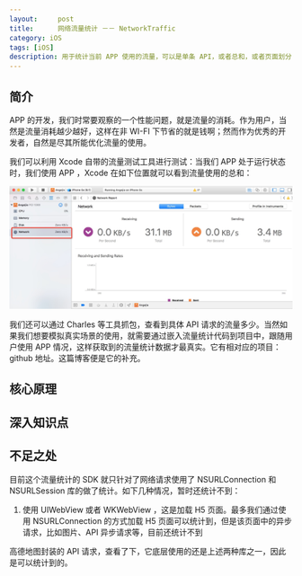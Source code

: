 ```yaml
---
layout:     post
title:      网络流量统计 －－ NetworkTraffic
category: iOS
tags: [iOS]
description: 用于统计当前 APP 使用的流量，可以是单条 API，或者总和，或者页面划分
---
```


## 简介
APP 的开发，我们时常要观察的一个性能问题，就是流量的消耗。作为用户，当然是流量消耗越少越好，这样在非 WI-FI 下节省的就是钱啊；然而作为优秀的开发者，自然是尽其所能优化流量的使用。

我们可以利用 Xcode 自带的流量测试工具进行测试：当我们 APP 处于运行状态时，我们使用 APP ，Xcode 在如下位置就可以看到流量使用的总和：

![Xcode Network](/assets/images/2016-07-12image1.jpg)

我们还可以通过 Charles 等工具抓包，查看到具体 API 请求的流量多少。当然如果我们想要模拟真实场景的使用，就需要通过嵌入流量统计代码到项目中，跟随用户使用 APP 情况，这样获取到的流量统计数据才最真实。它有相对应的项目：github 地址。这篇博客便是它的补充。

## 核心原理

## 深入知识点

## 不足之处
目前这个流量统计的 SDK 就只针对了网络请求使用了 NSURLConnection 和 NSURLSession 库的做了统计。如下几种情况，暂时还统计不到：

1. 使用 UIWebView 或者 WKWebView ，这是加载 H5 页面。最多我们通过使用 NSURLConnection 的方式加载 H5 页面可以统计到，但是该页面中的异步请求，比如图片、API 异步请求等，目前还统计不到

高德地图封装的 API 请求，查看了下，它底层使用的还是上述两种库之一，因此是可以统计到的。
